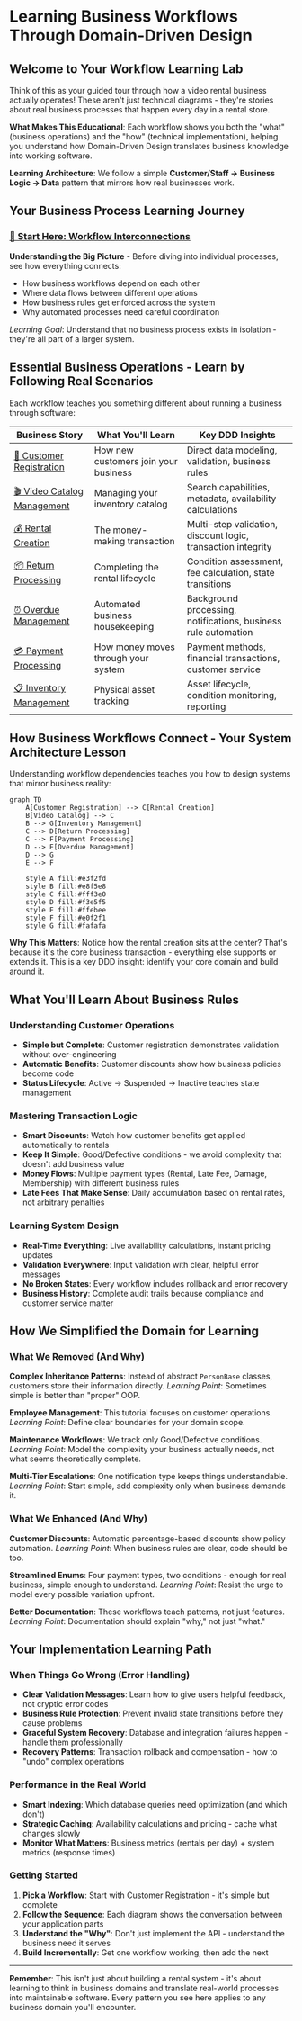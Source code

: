 # Learning Business Workflows Through Domain-Driven Design

## Welcome to Your Workflow Learning Lab

Think of this as your guided tour through how a video rental business actually
operates! These aren't just technical diagrams - they're stories about real
business processes that happen every day in a rental store.

**What Makes This Educational**: Each workflow shows you both the "what"
(business operations) and the "how" (technical implementation), helping you
understand how Domain-Driven Design translates business knowledge into working
software.

**Learning Architecture**: We follow a simple **Customer/Staff → Business Logic
→ Data** pattern that mirrors how real businesses work.

## Your Business Process Learning Journey

### [🔗 Start Here: Workflow Interconnections](./00-workflow-interconnections.md)

**Understanding the Big Picture** - Before diving into individual processes,
see how everything connects:

- How business workflows depend on each other
- Where data flows between different operations
- How business rules get enforced across the system
- Why automated processes need careful coordination

_Learning Goal_: Understand that no business process exists in isolation -
they're all part of a larger system.

## Essential Business Operations - Learn by Following Real Scenarios

Each workflow teaches you something different about running a business through
software:

| Business Story                                                           | What You'll Learn                    | Key DDD Insights                                               |
| ------------------------------------------------------------------------ | ------------------------------------ | -------------------------------------------------------------- |
| [📝 Customer Registration](./01-customer-registration-workflow.md)       | How new customers join your business | Direct data modeling, validation, business rules               |
| [🎬 Video Catalog Management](./02-video-catalog-management-workflow.md) | Managing your inventory catalog      | Search capabilities, metadata, availability calculations       |
| [💰 Rental Creation](./03-rental-creation-workflow.md)                   | The money-making transaction         | Multi-step validation, discount logic, transaction integrity   |
| [📦 Return Processing](./04-return-processing-workflow.md)               | Completing the rental lifecycle      | Condition assessment, fee calculation, state transitions       |
| [⏰ Overdue Management](./05-overdue-management-workflow.md)             | Automated business housekeeping      | Background processing, notifications, business rule automation |
| [💳 Payment Processing](./06-payment-processing-workflow.md)             | How money moves through your system  | Payment methods, financial transactions, customer service      |
| [📋 Inventory Management](./07-inventory-management-workflow.md)         | Physical asset tracking              | Asset lifecycle, condition monitoring, reporting               |

## How Business Workflows Connect - Your System Architecture Lesson

Understanding workflow dependencies teaches you how to design systems that
mirror business reality:

```mermaid
graph TD
    A[Customer Registration] --> C[Rental Creation]
    B[Video Catalog] --> C
    B --> G[Inventory Management]
    C --> D[Return Processing]
    C --> F[Payment Processing]
    D --> E[Overdue Management]
    D --> G
    E --> F

    style A fill:#e3f2fd
    style B fill:#e8f5e8
    style C fill:#fff3e0
    style D fill:#f3e5f5
    style E fill:#ffebee
    style F fill:#e0f2f1
    style G fill:#fafafa
```

**Why This Matters**: Notice how the rental creation sits at the center?
That's because it's the core business transaction - everything else supports
or extends it. This is a key DDD insight: identify your core domain and build
around it.

## What You'll Learn About Business Rules

### Understanding Customer Operations

- **Simple but Complete**: Customer registration demonstrates validation
  without over-engineering
- **Automatic Benefits**: Customer discounts show how business policies
  become code
- **Status Lifecycle**: Active → Suspended → Inactive teaches state
  management

### Mastering Transaction Logic

- **Smart Discounts**: Watch how customer benefits get applied automatically
  to rentals
- **Keep It Simple**: Good/Defective conditions - we avoid complexity that
  doesn't add business value
- **Money Flows**: Multiple payment types (Rental, Late Fee, Damage,
  Membership) with different business rules
- **Late Fees That Make Sense**: Daily accumulation based on rental rates,
  not arbitrary penalties

### Learning System Design

- **Real-Time Everything**: Live availability calculations, instant pricing
  updates
- **Validation Everywhere**: Input validation with clear, helpful error
  messages
- **No Broken States**: Every workflow includes rollback and error recovery
- **Business History**: Complete audit trails because compliance and customer
  service matter

## How We Simplified the Domain for Learning

### What We Removed (And Why)

**Complex Inheritance Patterns**: Instead of abstract `PersonBase` classes,
customers store their information directly. _Learning Point_: Sometimes simple
is better than "proper" OOP.

**Employee Management**: This tutorial focuses on customer operations.
_Learning Point_: Define clear boundaries for your domain scope.

**Maintenance Workflows**: We track only Good/Defective conditions. _Learning
Point_: Model the complexity your business actually needs, not what seems
theoretically complete.

**Multi-Tier Escalations**: One notification type keeps things understandable.
_Learning Point_: Start simple, add complexity only when business demands it.

### What We Enhanced (And Why)

**Customer Discounts**: Automatic percentage-based discounts show policy
automation. _Learning Point_: When business rules are clear, code should be
too.

**Streamlined Enums**: Four payment types, two conditions - enough for real
business, simple enough to understand. _Learning Point_: Resist the urge to
model every possible variation upfront.

**Better Documentation**: These workflows teach patterns, not just features.
_Learning Point_: Documentation should explain "why," not just "what."

## Your Implementation Learning Path

### When Things Go Wrong (Error Handling)

- **Clear Validation Messages**: Learn how to give users helpful feedback,
  not cryptic error codes
- **Business Rule Protection**: Prevent invalid state transitions before they
  cause problems
- **Graceful System Recovery**: Database and integration failures happen -
  handle them professionally
- **Recovery Patterns**: Transaction rollback and compensation - how to "undo"
  complex operations

### Performance in the Real World

- **Smart Indexing**: Which database queries need optimization (and which
  don't)
- **Strategic Caching**: Availability calculations and pricing - cache what
  changes slowly
- **Monitor What Matters**: Business metrics (rentals per day) + system
  metrics (response times)

### Getting Started

1. **Pick a Workflow**: Start with Customer Registration - it's simple but complete
2. **Follow the Sequence**: Each diagram shows the conversation between your
   application parts
3. **Understand the "Why"**: Don't just implement the API - understand the
   business need it serves
4. **Build Incrementally**: Get one workflow working, then add the next

---

**Remember**: This isn't just about building a rental system - it's about
learning to think in business domains and translate real-world processes into
maintainable software. Every pattern you see here applies to any business
domain you'll encounter.
